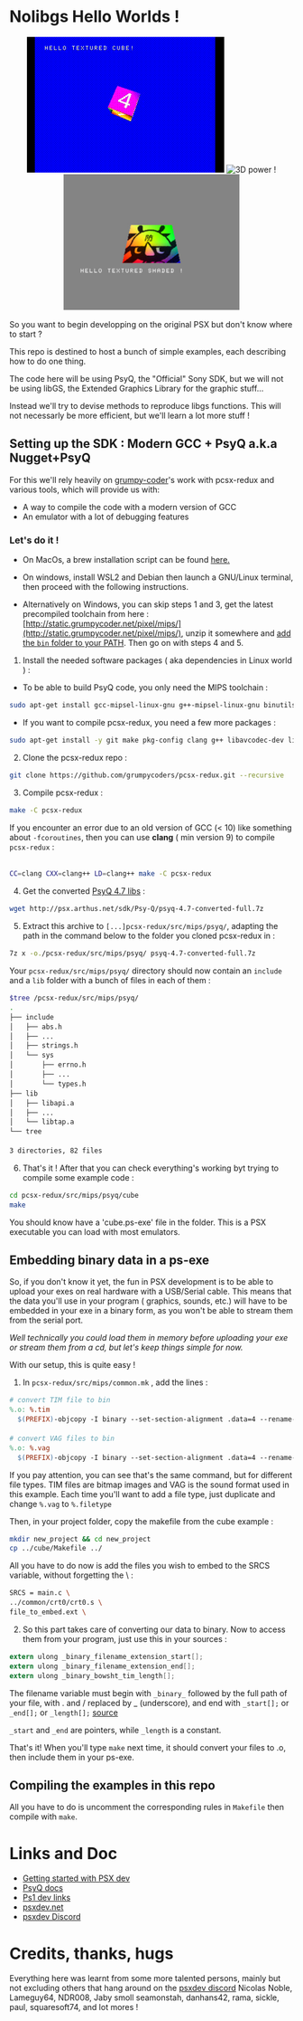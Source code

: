 # Nolibgs Hello Worlds !

<p align="center">

<img height="240px" src="cube.gif" alt="3D power !">

<img height="240px" src="http://psx.arthus.net/homebrew/polyfun.jpg" alt="3D power !">

<img height="240px" src="hello_gt.jpg" alt="3D power !">

</p>

So you want to begin developping on the original PSX but don't know where to start ?

This repo is destined to host a bunch of simple examples, each describing how to do one thing.

The code here will be using PsyQ, the "Official" Sony SDK, but we will not be using libGS, the Extended Graphics Library for the graphic stuff...

Instead we'll try to devise methods to reproduce libgs functions. This will not necessarly be more efficient, but we'll learn
a lot more stuff !

 
## Setting up the SDK : Modern GCC + PsyQ a.k.a Nugget+PsyQ

For this we'll rely heavily on [grumpy-coder](https://github.com/grumpycoders/pcsx-redux)'s work with pcsx-redux and various tools, which will provide us with:

  * A way to compile the code with a modern version of GCC
  * An emulator with a lot of debugging features
  
### Let's do it !

  * On MacOs, a brew installation script can be found [here.](https://github.com/grumpycoders/pcsx-redux#macos)
  
  * On windows, install WSL2 and Debian then launch a GNU/Linux terminal, then proceed with the following instructions.  
  
  * Alternatively on Windows, you can skip steps 1 and 3, get the latest precompiled toolchain from here : [http://static.grumpycoder.net/pixel/mips/](http://static.grumpycoder.net/pixel/mips/), unzip it somewhere and [add the `bin` folder to your PATH](https://stackoverflow.com/questions/44272416/how-to-add-a-folder-to-path-environment-variable-in-windows-10-with-screensho#44272417). Then go on with steps 4 and 5.

  1. Install the needed software packages ( aka dependencies in Linux world ) :  
  
   * To be able to build PsyQ code, you only need the MIPS toolchain :  
   
```bash
sudo apt-get install gcc-mipsel-linux-gnu g++-mipsel-linux-gnu binutils-mipsel-linux-gnu
```
   * If you want to compile pcsx-redux, you need a few more packages :  
   
```bash
sudo apt-get install -y git make pkg-config clang g++ libavcodec-dev libavformat-dev libavutil-dev libglfw3-dev libsdl2-dev libswresample-dev libuv1-dev zlib1g-dev
```

  2. Clone the pcsx-redux repo : 
  
```bash
git clone https://github.com/grumpycoders/pcsx-redux.git --recursive
```
  
  3. Compile pcsx-redux : 
  
```bash 
make -C pcsx-redux
```

If you encounter an error due to an old version of GCC (< 10) like something about `-fcoroutines`, then you can use **clang** ( min version 9) to compile `pcsx-redux` :

```bash

CC=clang CXX=clang++ LD=clang++ make -C pcsx-redux
```
  
  4. Get the converted [PsyQ 4.7 libs](http://psx.arthus.net/sdk/Psy-Q/psyq-4.7-converted-full.7z) : 
  
```bash
wget http://psx.arthus.net/sdk/Psy-Q/psyq-4.7-converted-full.7z
```
  
  5. Extract this archive to `[...]pcsx-redux/src/mips/psyq/`, adapting the path  in the command below to the folder you cloned pcsx-redux in :

```bash
7z x -o./pcsx-redux/src/mips/psyq/ psyq-4.7-converted-full.7z
```

Your `pcsx-redux/src/mips/psyq/` directory should now contain an `include` and a `lib` folder with a bunch of files in each of them :
    
```bash 
$tree /pcsx-redux/src/mips/psyq/
.
├── include
│   ├── abs.h
│   ├── ...
│   ├── strings.h
│   └── sys
│       ├── errno.h
│       ├── ...
│       └── types.h
├── lib
│   ├── libapi.a
│   ├── ...
│   └── libtap.a
└── tree

3 directories, 82 files
```
  
  6. That's it ! After that you can check everything's working byt trying to compile some example code :
  
```bash 
cd pcsx-redux/src/mips/psyq/cube
make 
```

You should know have a 'cube.ps-exe' file in the folder. This is a PSX executable you can load with most emulators.


## Embedding binary data in a ps-exe

So, if you don't know it yet, the fun in PSX development is to be able to upload your exes on real hardware with a USB/Serial cable.
This means that the data you'll use in your program ( graphics, sounds, etc.) will have to be embedded in your exe in a binary form, 
as you won't be able to stream them from the serial port. 

*Well technically you could load them in memory before uploading your exe or stream them from a cd, but let's keep things simple for now.*

With our setup, this is quite easy !

  1. In `pcsx-redux/src/mips/common.mk` , add the lines :
  
  ```mk
# convert TIM file to bin
%.o: %.tim
    $(PREFIX)-objcopy -I binary --set-section-alignment .data=4 --rename-section .data=.rodata,alloc,load,readonly,data,contents -O elf32-tradlittlemips -B mips $< $@

# convert VAG files to bin
%.o: %.vag
    $(PREFIX)-objcopy -I binary --set-section-alignment .data=4 --rename-section .data=.rodata,alloc,load,readonly,data,contents -O elf32-tradlittlemips -B mips $< $@
```

If you pay attention, you can see that's the same command, but for different file types. TIM files are bitmap images and VAG is the sound format used in this example.
Each time you'll want to add a file type, just duplicate and change `%.vag` to `%.filetype`

Then, in your project folder, copy the makefile from the cube example :

```bash
mkdir new_project && cd new_project
cp ../cube/Makefile ../
```

All you have to do now is add the files you wish to embed to the SRCS variable, without forgetting the \ :

```bash
SRCS = main.c \
../common/crt0/crt0.s \
file_to_embed.ext \
```

  2. So this part takes care of converting our data to binary. Now to access them from your program, just use this in your sources :
```c
extern ulong _binary_filename_extension_start[]; 
extern ulong _binary_filename_extension_end[];
extern ulong _binary_bowsht_tim_length[];
```

The filename variable must begin with `_binary_` followed by the full path of your file, with . and / replaced by _ (underscore), and end with `_start[];` or `_end[];` or `_length[];` [source](https://discord.com/channels/642647820683444236/663664210525290507/780866265077383189)

`_start` and `_end` are pointers, while `_length` is a constant.

That's it! When you'll type `make` next time, it should convert your files to .o, then include them in your ps-exe.

## Compiling the examples in this repo

All you have to do is uncomment the corresponding rules in `Makefile` then compile with `make`.

# Links and Doc

  * [Getting started with PSX dev](https://psx.arthus.net/starting.html)
  * [PsyQ docs](http://psx.arthus.net/sdk/Psy-Q/DOCS/)
  * [Ps1 dev links](https://ps1.consoledev.net/)
  * [psxdev.net](http://psxdev.net/)
  * [psxdev Discord](https://discord.com/invite/N2mmwp?utm_source=Discord%20Widget&utm_medium=Connect)

# Credits, thanks, hugs

Everything here was learnt from some more talented persons, mainly but not excluding others that hang around on the [psxdev discord](https://discord.com/channels/642647820683444236/642848627823345684)
Nicolas Noble, Lameguy64, NDR008, Jaby smoll seamonstah, danhans42, rama, sickle, paul, squaresoft74, and lot mores !
